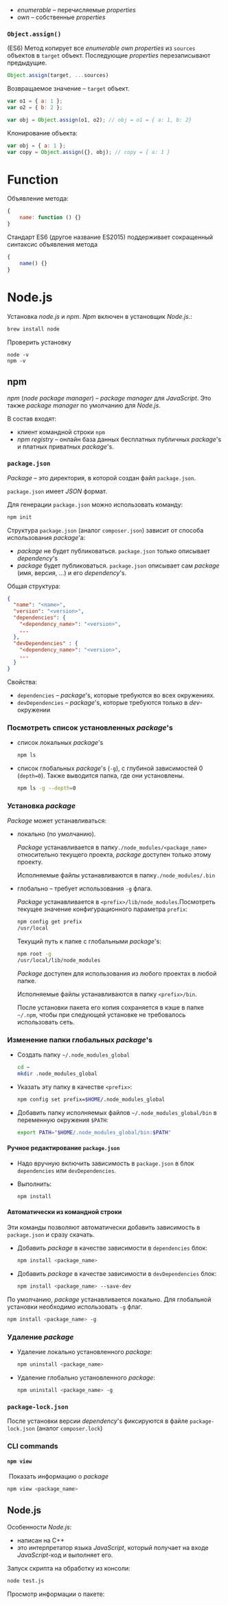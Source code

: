 - *enumerable* – перечисляемые *properties*
- *own* – собственные *properties*





### `Object.assign()`

(ES6) Метод копирует все *enumerable own properties* из `sources` объектов в `target` объект.  Последующие *properties* перезаписывают предыдущие. 

```javascript
Object.assign(target, ...sources)
```

Возвращаемое значение – `target` объект.

```javascript
var o1 = { a: 1 };
var o2 = { b: 2 };

var obj = Object.assign(o1, o2); // obj = o1 = { a: 1, b: 2}
```

Клонирование объекта:

```javascript
var obj = { a: 1 };
var copy = Object.assign({}, obj); // copy = { a: 1 }
```

# Function

Объявление метода:

```javascript
{
    name: function () {}
}
```

Стандарт ES6 (другое название ES2015) поддерживает сокращенный синтаксис объявления метода

```javascript
{
    name() {}
}
```

# Node.js

Установка *node.js* и *npm*. *Npm* включен в установщик *Node.js*.:

```bash
brew install node
```

Проверить установку

```
node -v
npm -v
```

## npm

*npm* (*node package manager*) – *package manager* для *JavaScript*. Это также *package manager* по умолчанию для *Node.js*. 

В состав входят:

- клиент командной строки `npm`
- *npm registry* – онлайн база данных бесплатных публичных *package*'s и платных приватных *package*'s. 

### `package.json`

*Package* – это директория, в которой создан файл `package.json`.

`package.json` имеет *JSON* формат.

Для генерации `package.json` можно использовать команду:

```bash
npm init
```



Структура `package.json` (аналог `composer.json`) зависит от способа использования *package*'а:

- *package* не будет публиковаться. `package.json`  только описывает *dependency*'s 
- *package* будет публиковаться. `package.json`  описывает сам *package* (имя, версия, ...) и его *dependency*'s.

Общая структура:

```json
{
  "name": "<name>",
  "version": "<version>",
  "dependencies": {
    "<dependency_name>": "<version>",
    ...
  },
  "devDependencies" : {
    "<dependency_name>": "<version>",
    ...
  }    
}
```

Свойства:

- `dependencies` – *package*'s, которые требуются во всех окружениях.
- `devDependencies` – *package*'s, которые требуются только в *dev*-окружении 

### Посмотреть список установленных *package*'s

- список локальных *package*'s

  ```bash
  npm ls
  ```

- список глобальных *package*'s (`-g`), с глубиной зависимостей 0 (`depth=0`). Также выводится папка, где они установлены.

  ```bash
  npm ls -g --depth=0
  ```

### Установка *package*

*Package* может устанавливаться:

- локально (по умолчанию).

  *Package* устанавливается в папку`./node_modules/<package_name>` относительно текущего проекта, *package* доступен только этому проекту.

  Исполняемые файлы устанавливаются в папку`./node_modules/.bin`

- глобально – требует использования `-g` флага. 

  *Package* устанавливается в `<prefix>/lib/node_modules`.Посмотреть текущее значение конфигурационного параметра `prefix`:

  ```bash
  npm config get prefix
  /usr/local
  ```

  Текущий путь к папке с глобальными *package*'s:

  ```bash
  npm root -g
  /usr/local/lib/node_modules
  ```

  *Package* доступен для использования из любого проектах в любой папке. 

  Исполняемые файлы устанавливаются в папку `<prefix>/bin`.
  
  После установки пакета его копия сохраняется в кэше в папке `~/.npm`, чтобы при следующей  установке не требовалось использовать сеть.

### Изменение папки глобальных *package*'s

- Создать папку `~/.node_modules_global`

    ```bash
    cd ~
    mkdir .node_modules_global
    ```

- Указать эту папку в качестве `<prefix>`:

    ```bash
    npm config set prefix=$HOME/.node_modules_global
    ```

- Добавить папку исполняемых файлов `~/.node_modules_global/bin` в переменную окружения `$PATH`:

  ```bash
  export PATH="$HOME/.node_modules_global/bin:$PATH"
  ```

  


#### Ручное редактирование `package.json`

- Надо вручную включить зависимость в `package.json` в блок `dependencies` или `devDependencies`.

- Выполнить:

  ```bash
  npm install
  ```

#### Автоматически из командной строки

Эти команды позволяют автоматически добавить зависимость в `package.json` и сразу скачать.

- Добавить *package* в качестве зависимости в `dependencies` блок:

  ```bash
  npm install <package_name>
  ```

- Добавить *package* в качестве зависимости в `devDependencies` блок:

  ```bash
  npm install <package_name> --save-dev
  ```

По умолчанию, *package* устанавливается локально. Для глобальной установки необходимо использовать `-g` флаг.

```bash
npm install <package_name> -g
```

### Удаление *package*

- Удаление локально установленного *package*:

  ```bash
  npm uninstall <package_name>
  ```

- Удаление глобально установленного *package*:

  ```bash
  npm uninstall <package_name> -g
  ```

  

### `package-lock.json`

После установки версии *dependency*'s фиксируются в файле `package-lock.json` (аналог `composer.lock`)

### CLI commands

#### `npm view`

 Показать информацию о *package*

```bash
npm view <package_name>
```



## Node.js

Особенности *Node.js*:

- написан на C++
- это интерпретатор языка *JavaScript*, который получает на входе *JavaScript*-код и выполняет его.

Запуск скрипта на обработку из консоли:

```bash
node test.js
```





Просмотр информации о пакете:

```bash

```

